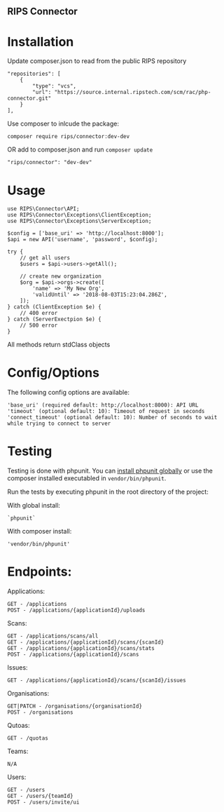 RIPS Connector
---

# Installation

Update composer.json to read from the public RIPS repository

    "repositories": [
        {
            "type": "vcs",
            "url": "https://source.internal.ripstech.com/scm/rac/php-connector.git"
        }
    ],

Use composer to inlcude the package:

    composer require rips/connector:dev-dev

OR add to composer.json and run `composer update`
	
	"rips/connector": "dev-dev"


# Usage

    use RIPS\Connector\API;
	use RIPS\Connector\Exceptions\ClientException;
	use RIPS\Connector\Exceptions\ServerException;
    
	$config = ['base_uri' => 'http://localhost:8000'];
    $api = new API('username', 'password', $config);

	try {
		// get all users
		$users = $api->users->getAll();

		// create new organization
		$org = $api->orgs->create([
			'name' => 'My New Org',
			'validUntil' => '2018-08-03T15:23:04.286Z',
		]);
	} catch (ClientException $e) {
		// 400 error
	} catch (ServerExectpion $e) {
		// 500 error
	}

All methods return stdClass objects

# Config/Options

The following config options are available:

	'base_uri' (required default: http://localhost:8000): API URL
	'timeout' (optional default: 10): Timeout of request in seconds
	'connect_timeout' (optional default: 10): Number of seconds to wait while trying to connect to server

# Testing

Testing is done with phpunit. You can [install phpunit globally](https://phpunit.de/manual/current/en/installation.html) or use the composer installed executabled in `vendor/bin/phpunit`.

Run the tests by executing phpunit in the root directory of the project:

With global install:

    `phpunit`

With composer install:

    'vendor/bin/phpunit'

# Endpoints:

Applications:

    GET - /applications
    POST - /applications/{applicationId}/uploads

Scans:

    GET - /applications/scans/all
    GET - /applications/{applicationId}/scans/{scanId}
    GET - /applications/{applicationId}/scans/stats
    POST - /applications/{applicationId}/scans
   
Issues:

    GET - /applications/{applicationId}/scans/{scanId}/issues

Organisations:

    GET|PATCH - /organisations/{organisationId}
    POST - /organisations

Qutoas:

    GET - /quotas

Teams:

    N/A

Users:

    GET - /users
    GET - /users/{teamId}
    POST - /users/invite/ui
